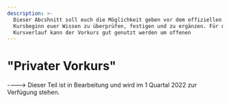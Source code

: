 ```yaml
---
description: >-
  Dieser Abcshnitt soll euch die Möglichkeit geben vor dem offiziellen
  Kursbeginn euer Wissen zu überprüfen, festigen und zu ergänzen. Für den
  Kursverlauf kann der Vorkurs gut genutzt werden um offenen
---
```


# "Privater Vorkurs"

\----> Dieser Teil ist in Bearbeitung und wird im 1 Quartal 2022 zur Verfügung stehen.
